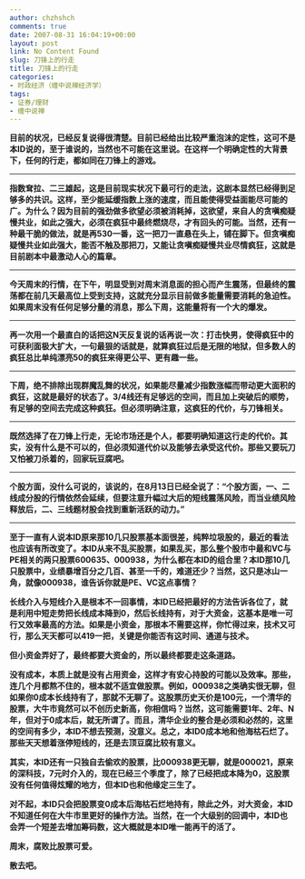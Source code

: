 ```yaml
---
author: chzhshch
comments: true
date: 2007-08-31 16:04:19+00:00
layout: post
link: No Content Found
slug: 刀锋上的行走
title: 刀锋上的行走
categories:
- 时政经济（缠中说禅经济学）
tags:
- 证券/理财
- 缠中说禅
---
```


			

**目前的状况，已经反复说得很清楚。目前已经给出比较严重泡沫的定性，这可不是本ID说的，至于谁说的，当然也不可能在这里说。在这样一个明确定性的大背景下，任何的行走，都如同在刀锋上的游戏。**

** **

**指数耷拉、二三雄起，这是目前现实状况下最可行的走法，这剧本显然已经得到足够多的共识。这样，至少能延缓指数上涨的速度，而且能使得受益面能尽可能的广。为什么？因为目前的强劲做多欲望必须被消耗掉，这欲望，来自人的贪嗔痴疑慢共业，如此之强大，必须在疯狂中最终燃烧尽，才有回头的可能。当然，还有一种最干脆的做法，就是再530一番，这一把刀一直悬在头上，铺在脚下。但贪嗔痴疑慢共业如此强大，能否不触及那把刀，又能让贪嗔痴疑慢共业尽情疯狂，这就是目前剧本中最激动人心的篇章。**

** **

**今天周末的行情，在下午，明显受到对周末消息面的担心而产生震荡，但最终的震荡都在前几天最高位上受到支持，这就充分显示目前做多能量需要消耗的急迫性。如果周末没有任何足够分量的消息，那么下周，这能量将有一个大的爆发。**

** **

**再一次用一个最直白的话把这N天反复说的话再说一次：打击快男，使得疯狂中的可获利面极大扩大，一句最狠的话就是，就算疯狂过后是无限的地狱，但多数人的疯狂总比单纯漂亮50的疯狂来得更公平、更有趣一些。**

** **

**下周，绝不排除出现群魔乱舞的状况，如果能尽量减少指数涨幅而带动更大面积的疯狂，这就是最好的状态了。3/4线还有足够远的空间，而且加上突破后的顺势，有足够的空间去完成这种疯狂。但必须明确注意，这疯狂的代价，与刀锋相关。**

** **

**既然选择了在刀锋上行走，无论市场还是个人，都要明确知道这行走的代价。其实，没有什么是不可以的，但必须知道代价以及能够去承受这代价。那些又要玩刀又怕被刀杀着的，回家玩豆腐吧。**

** **

**个股方面，没什么可说的，该说的，在8月13日已经全说了：“个股方面，一、二线成分股的行情依然会延续，但要注意升幅过大后的短线震荡风险，而当业绩风险释放后，二、三线题材股会找到重新活跃的动力。”**

** **

**至于一直有人说本ID原来那10几只股票基本面很差，纯粹垃圾股的，最近的看法也应该有所改变了。本ID从来不乱买股票，如果乱买，那么整个股市中最和VC与PE相关的两只股票600635、000938，为什么都在本ID的组合里？本ID那10几只股票中，业绩暴增百分之几百、甚至一千的，难道还少？当然，这只是冰山一角，就像000938，谁告诉你就是PE、VC这点事情？**

**长线介入与短线介入是根本不一回事情，本ID已经把最好的方法告诉各位了，就是利用中短走势把长线成本降到0，然后长线持有，对于大资金，这基本是唯一可行又效率最高的方法。如果是小资金，那根本不需要这样，你忙得过来，技术又可行，那么天天都可以419一把，关键是你能否有这时间、通道与技术。**

**但小资金弄好了，最终都要大资金的，所以最终都要走这条道路。**

**没有成本，本质上就是没有占用资金，这样才有安心持股的可能以及效率。那些，连几个月都熬不住的，根本就不适宜做股票。例如，000938之类确实很无聊，但如果你0成本长线持有了，那就不无聊了。这股票历史天价是100元，一个清华的股票，大牛市竟然可以不创历史新高，你相信吗？当然，这可能需要1年、2年、N年，但对于0成本后，就无所谓了。而且，清华企业的整合是必须和必然的，这里的空间有多少，本ID不想去预测，没意义。总之，本ID0成本地和他海枯石烂了。那些天天想着涨停短线的，还是去顶豆腐比较有意义。**

**其实，本ID还有一只独自去偷欢的股票，比000938更无聊，就是000021，原来的深科技，7元时介入的，现在已经三个季度了，除了已经把成本降为0，这股票没有任何值得炫耀的地方，但本ID也和他缘定三生了。**

**对不起，本ID只会把股票变0成本后海枯石烂地持有，除此之外，对大资金，本ID不知道任何在大牛市里更好的操作方法。当然，在一个大级别的回调中，本ID也会弄一个短差去增加筹码数，这大概就是本ID唯一能再干的活了。**

**周末，腐败比股票可爱。**

**散去吧。**
